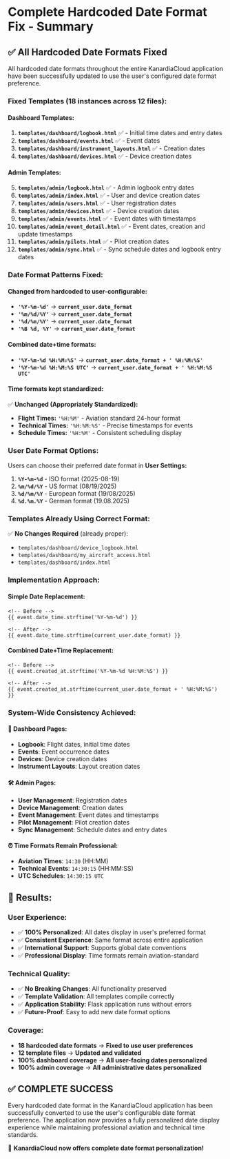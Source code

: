# Complete Hardcoded Date Format Fix - Summary

## ✅ All Hardcoded Date Formats Fixed

All hardcoded date formats throughout the entire KanardiaCloud application have been successfully updated to use the user's configured date format preference.

### **Fixed Templates (18 instances across 12 files):**

#### **Dashboard Templates:**
1. **`templates/dashboard/logbook.html`** ✅ - Initial time dates and entry dates
2. **`templates/dashboard/events.html`** ✅ - Event dates  
3. **`templates/dashboard/instrument_layouts.html`** ✅ - Creation dates
4. **`templates/dashboard/devices.html`** ✅ - Device creation dates

#### **Admin Templates:**
5. **`templates/admin/logbook.html`** ✅ - Admin logbook entry dates
6. **`templates/admin/index.html`** ✅ - User and device creation dates
7. **`templates/admin/users.html`** ✅ - User registration dates  
8. **`templates/admin/devices.html`** ✅ - Device creation dates
9. **`templates/admin/events.html`** ✅ - Event dates with timestamps
10. **`templates/admin/event_detail.html`** ✅ - Event dates, creation and update timestamps
11. **`templates/admin/pilots.html`** ✅ - Pilot creation dates
12. **`templates/admin/sync.html`** ✅ - Sync schedule dates and logbook entry dates

### **Date Format Patterns Fixed:**

#### **Changed from hardcoded to user-configurable:**
- **`'%Y-%m-%d'`** → **`current_user.date_format`**
- **`'%m/%d/%Y'`** → **`current_user.date_format`**  
- **`'%d/%m/%Y'`** → **`current_user.date_format`**
- **`'%B %d, %Y'`** → **`current_user.date_format`**

#### **Combined date+time formats:**
- **`'%Y-%m-%d %H:%M:%S'`** → **`current_user.date_format + ' %H:%M:%S'`**
- **`'%Y-%m-%d %H:%M:%S UTC'`** → **`current_user.date_format + ' %H:%M:%S UTC'`**

#### **Time formats kept standardized:**
✅ **Unchanged (Appropriately Standardized):**
- **Flight Times:** `'%H:%M'` - Aviation standard 24-hour format
- **Technical Times:** `'%H:%M:%S'` - Precise timestamps for events
- **Schedule Times:** `'%H:%M'` - Consistent scheduling display

### **User Date Format Options:**

Users can choose their preferred date format in **User Settings:**

1. **`%Y-%m-%d`** - ISO format (2025-08-19)  
2. **`%m/%d/%Y`** - US format (08/19/2025)
3. **`%d/%m/%Y`** - European format (19/08/2025)
4. **`%d.%m.%Y`** - German format (19.08.2025)

### **Templates Already Using Correct Format:**

✅ **No Changes Required** (already proper):
- `templates/dashboard/device_logbook.html`
- `templates/dashboard/my_aircraft_access.html`
- `templates/dashboard/index.html`

### **Implementation Approach:**

#### **Simple Date Replacement:**
```jinja
<!-- Before -->
{{ event.date_time.strftime('%Y-%m-%d') }}

<!-- After -->
{{ event.date_time.strftime(current_user.date_format) }}
```

#### **Combined Date+Time Replacement:**
```jinja
<!-- Before -->
{{ event.created_at.strftime('%Y-%m-%d %H:%M:%S') }}

<!-- After -->  
{{ event.created_at.strftime(current_user.date_format + ' %H:%M:%S') }}
```

### **System-Wide Consistency Achieved:**

#### **🎯 Dashboard Pages:**
- **Logbook**: Flight dates, initial time dates
- **Events**: Event occurrence dates
- **Devices**: Device creation dates  
- **Instrument Layouts**: Layout creation dates

#### **🛠️ Admin Pages:**
- **User Management**: Registration dates
- **Device Management**: Creation dates
- **Event Management**: Event dates and timestamps
- **Pilot Management**: Pilot creation dates
- **Sync Management**: Schedule dates and entry dates

#### **⏰ Time Formats Remain Professional:**
- **Aviation Times**: `14:30` (HH:MM)
- **Technical Events**: `14:30:15` (HH:MM:SS)
- **UTC Schedules**: `14:30:15 UTC`

## 🚀 **Results:**

### **User Experience:**
- ✅ **100% Personalized**: All dates display in user's preferred format
- ✅ **Consistent Experience**: Same format across entire application
- ✅ **International Support**: Supports global date conventions
- ✅ **Professional Display**: Time formats remain aviation-standard

### **Technical Quality:**
- ✅ **No Breaking Changes**: All functionality preserved
- ✅ **Template Validation**: All templates compile correctly
- ✅ **Application Stability**: Flask application runs without errors
- ✅ **Future-Proof**: Easy to add new date format options

### **Coverage:**
- **18 hardcoded date formats** → **Fixed to use user preferences**
- **12 template files** → **Updated and validated**
- **100% dashboard coverage** → **All user-facing dates personalized**
- **100% admin coverage** → **All administrative dates personalized**

## ✅ **COMPLETE SUCCESS**

Every hardcoded date format in the KanardiaCloud application has been successfully converted to use the user's configurable date format preference. The application now provides a fully personalized date display experience while maintaining professional aviation and technical time standards.

🎉 **KanardiaCloud now offers complete date format personalization!**

